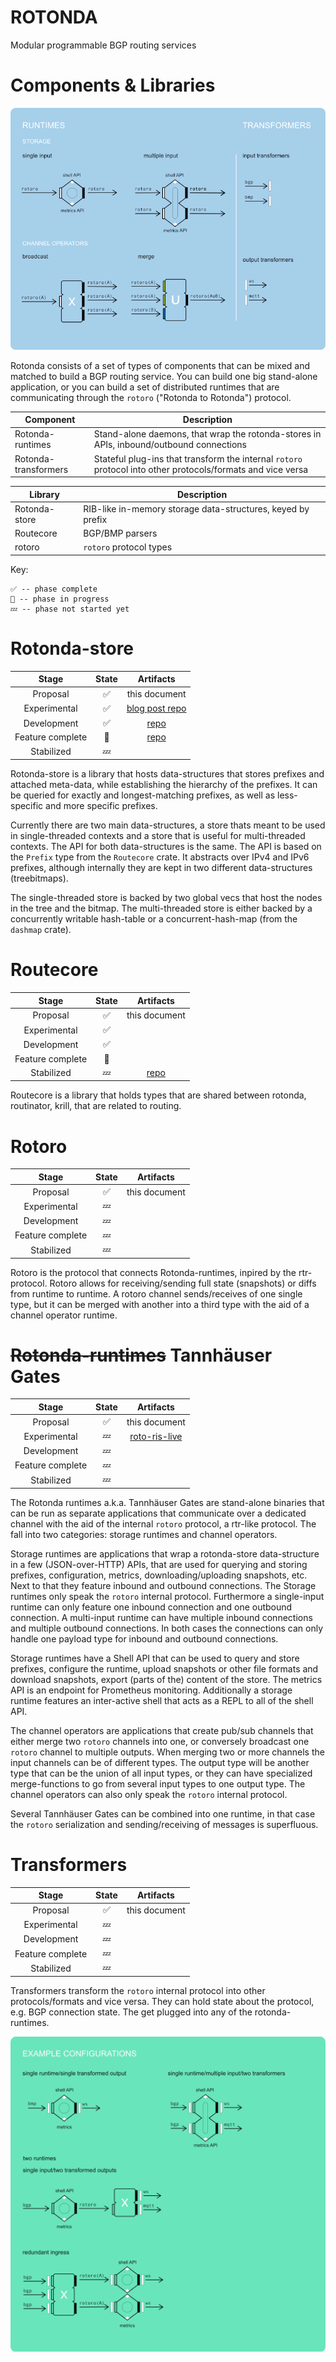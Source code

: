 ROTONDA
=======

Modular programmable BGP routing services

Components & Libraries
======================

![descriptors](images/rotonda-components.png)

Rotonda consists of a set of types of components that can be mixed and matched to build a BGP routing service. You can build one big stand-alone application, or you can build a set of distributed runtimes that are communicating through the `rotoro` ("Rotonda to Rotonda") protocol.

| Component | Description |
|----------|-------------|
| Rotonda-runtimes       | Stand-alone daemons, that wrap the rotonda-stores in APIs, inbound/outbound connections |
| Rotonda-transformers   | Stateful plug-ins that transform the internal `rotoro` protocol into other protocols/formats and vice versa |

| Library | Description |
|---------|-------------|
| Rotonda-store         | RIB-like in-memory storage data-structures, keyed by prefix |
| Routecore             | BGP/BMP parsers |
| rotoro                | `rotoro` protocol types |


Key:

    ✅ -- phase complete
    🦀 -- phase in progress
    💤 -- phase not started yet


Rotonda-store
=============

| Stage | State | Artifacts |
|:----:|:----:|:--------:|
| Proposal | ✅ | this document |
| Experimental | ✅ | [blog post repo](https://github.com/NLnetLabs/try-tries-and-trees) |
| Development | ✅ | [repo](https://github.com/NLnetLabs/rotonda-store) |
| Feature complete | 🦀 | [repo](https://github.com/NLnetLabs/rotonda-store) |
| Stabilized | 💤 |  |

Rotonda-store is a library that hosts data-structures that stores prefixes and attached meta-data, while establishing the hierarchy of the prefixes. It can be queried for exactly and longest-matching prefixes, as well as less-specific and more specific prefixes.

Currently there are two main data-structures, a store thats meant to be used in single-threaded contexts and a store that is useful for multi-threaded contexts. The API for both data-structures is the same. The API is based on the `Prefix` type from the `Routecore` crate. It abstracts over IPv4 and IPv6 prefixes, although internally they are kept in two different data-structures (treebitmaps).

The single-threaded store is backed by two global vecs that host the nodes in the tree and the bitmap. The multi-threaded store is either backed by a concurrently writable hash-table or a concurrent-hash-map (from the `dashmap` crate).

Routecore
=========

| Stage | State | Artifacts |
|:----:|:----:|:--------:|
| Proposal | ✅ | this document |
| Experimental | ✅ | |
| Development | ✅ |  |
| Feature complete | 🦀 | |
| Stabilized | 💤 |  [repo](https://github.com/NLnetLabs/routecore) |

Routecore is a library that holds types that are shared between rotonda, routinator, krill, that are related to routing.


Rotoro
======

| Stage | State | Artifacts |
|:----:|:----:|:--------:|
| Proposal | ✅ | this document |
| Experimental | 💤 | |
| Development | 💤 |  |
| Feature complete | 💤 | |
| Stabilized | 💤 | |

Rotoro is the protocol that connects Rotonda-runtimes, inpired by the rtr-protocol. Rotoro allows for receiving/sending full state (snapshots) or diffs from runtime to runtime. A rotoro channel sends/receives of one single type, but it can be merged with another into a third type with the aid of a channel operator runtime.

~~Rotonda-runtimes~~ Tannhäuser Gates
=====================================

| Stage | State | Artifacts |
|:----:|:----:|:--------:|
| Proposal | ✅ | this document |
| Experimental | 💤 | [roto-ris-live](https://github.com/NLnetLabs/roto-ris-live) |
| Development | 💤  | |
| Feature complete | 💤 | |
| Stabilized | 💤 |  |

The Rotonda runtimes a.k.a. Tannhäuser Gates are stand-alone binaries that can be run as separate applications that communicate over a dedicated channel with the aid of the internal `rotoro` protocol, a rtr-like protocol. The fall into two categories: storage runtimes and channel operators.

Storage runtimes are applications that wrap a rotonda-store data-structure in a few (JSON-over-HTTP) APIs, that are used for querying and storing prefixes, configuration, metrics, downloading/uploading snapshots, etc. Next to that they feature inbound and outbound connections. The Storage runtimes only speak the `rotoro` internal protocol. Furthermore a single-input runtime can only feature one inbound connection and one outbound connection. A multi-input runtime can have multiple inbound connections and multiple outbound connections. In both cases the connections can only handle one payload type for inbound and outbound connections.

Storage runtimes have a Shell API that can be used to query and store prefixes, configure the runtime, upload snapshots or other file formats and download snapshots, export (parts of the) content of the store. The metrics API is an endpoint for Prometheus monitoring. Additionally a storage runtime features an inter-active shell that acts as a REPL to all of the shell API.

The channel operators are applications that create pub/sub channels that either merge two `rotoro` channels into one, or conversely broadcast one `rotoro` channel to multiple outputs.
When merging two or more channels the input channels can be of different types. The output type will be another type that can be the union of all input types, or they can have specialized merge-functions to go from several input types to one output type. The channel operators can also only speak the `rotoro` internal protocol.

Several Tannhäuser Gates can be combined into one runtime, in that case the `rotoro` serialization and sending/receiving of messages is superfluous.

Transformers
============

| Stage | State | Artifacts |
|:----:|:----:|:--------:|
| Proposal | ✅ | this document |
| Experimental | 💤 | |
| Development | 💤 | |
| Feature complete | 💤 | |
| Stabilized | 💤 |  |

Transformers transform the `rotoro` internal protocol into other protocols/formats and vice versa. They can hold state about the protocol, e.g. BGP connection state. The get plugged into any of the rotonda-runtimes.

![descriptors](images/rotonda-examples.png)
